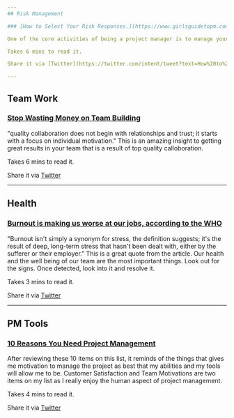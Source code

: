 ```yaml
---
## Risk Management

### [How to Select Your Risk Responses.](https://www.girlsguidetopm.com/how-to-select-your-risk-responses/)

One of the core activities of being a project manager is to manage your risks. Without a robust risk management strategy, your project is at risk of failing. In most cases, that risk becomes reality. This article outlines solid strategies on dealing with risks. My go-to strategy is to avoid the risk  but that is not always possible. Knowing the othe strategies will the impact of the risk to be minimise. 

Takes 6 mins to read it.

Share it via [Twitter](https://twitter.com/intent/tweet?text=How%20to%20Select%20Your%20Risk%20Responses.%20https%3A%2F%2Fwww.girlsguidetopm.com%2Fhow-to-select-your-risk-responses%2F%20shared%20via%20%40PrjMgr_weekly)

---
```

## Team Work

### [Stop Wasting Money on Team Building](https://hbr.org/2018/09/stop-wasting-money-on-team-building)

"quality collaboration does not begin with relationships and trust; it starts with a focus on individual motivation." This is an amazing insight to getting great results in your team that is a result of top quality calloboration.


Takes 6 mins to read it.

Share it via [Twitter](https://twitter.com/intent/tweet?text=Stop%20Wasting%20Money%20on%20Team%20Building%20https%3A%2F%2Fhbr.org%2F2018%2F09%2Fstop-wasting-money-on-team-building%20shared%20via%20%40PrjMgr_weekly)

---
## Health

### [Burnout is making us worse at our jobs, according to the WHO](https://qz.com/work/1629015/burnout-is-a-medical-condition-says-the-world-health-organization/)

"Burnout isn't simply a synonym for stress, the definition suggests;  it's the result of deep, long-term stress that hasn't been dealt with,  either by the sufferer or their employer." This is a great quote from the article. Our health and the well being of our team are the most important things. Look out for the signs. Once detected, look into it and resolve it.

Takes 3 mins to read it.

Share it via [Twitter](https://twitter.com/intent/tweet?text=Burnout%20is%20making%20us%20worse%20at%20our%20jobs%2C%20according%20to%20the%20WHO%20https%3A%2F%2Fqz.com%2Fwork%2F1629015%2Fburnout-is-a-medical-condition-says-the-world-health-organization%2F%20shared%20via%20%40PrjMgr_weekly)

---
## PM Tools

### [10 Reasons You Need Project Management](http://www.projectmanagementworks.co.uk/10-reasons-project-management/)

After reviewing these 10 items on this list, it reminds of the things that gives me motivation to manage the project as best that my abilities and my tools will allow me to be. Customer Satisfaction and Team Motivations are two items on my list as I really enjoy the human aspect of project management.

Takes 4 mins to read it.

Share it via [Twitter](https://twitter.com/intent/tweet?text=10%20Reasons%20You%20Need%20Project%20Management%20http%3A%2F%2Fwww.projectmanagementworks.co.uk%2F10-reasons-project-management%2F%20shared%20via%20%40PrjMgr_weekly)
